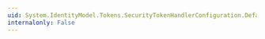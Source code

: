 ```yaml
---
uid: System.IdentityModel.Tokens.SecurityTokenHandlerConfiguration.DefaultIssuerNameRegistry
internalonly: False
---
```

